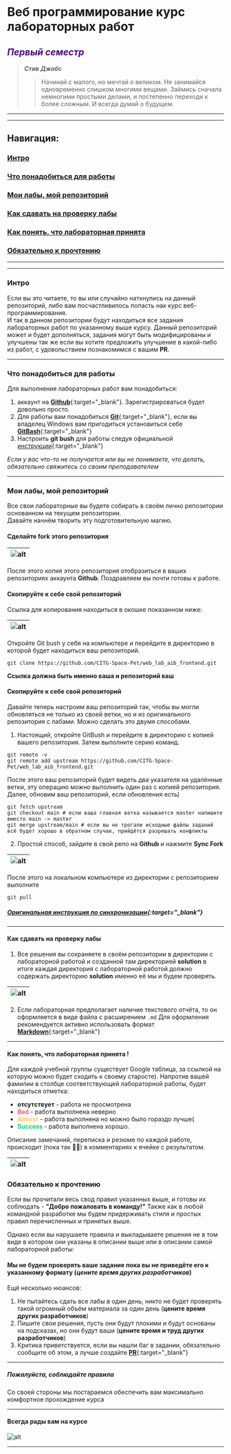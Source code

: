 # Веб программирование курс лабораторных работ
## <span style="color:#4b0082">_Первый семестр_</span>
> ***Стив Джобс***
>> Начинай с малого, но мечтай о великом. Не занимайся одновременно слишком многими вещами. 
> Займись сначала немногими простыми делами, и постепенно переходи к более сложным. 
> И всегда думай о будущем.

______________________________________________________________________________
______________________________________________________________________________
## Навигация:

### [Интро](#intro)

### [Что понадобиться для работы](#must_have)

### [Мои лабы, мой репозиторий](#repo_fork)

### [Как сдавать на проверку лабы](#review)

### [Как понять, что лабораторная принята](#approved_rejected)

### [Обязательно к прочтению](#read_this)

______________________________________________________________________________
______________________________________________________________________________
### Интро<a name="intro"></a>
Если вы это читаете, то вы или случайно наткнулись на данный репозиторий, либо вам посчастливилось попасть нак курс
веб-программирования.  
И так в данном репозитории будут находиться все задания лабораторных работ по указанному выше курсу. 
Данный репозиторий может и будет дополняться, задания могут быть модифицированы и улучшены так же если вы хотите предложить улучшение
в какой-либо из работ, с удовольствием познакомимся с вашим **PR**.
______________________________________________________________________________
### Что понадобиться для работы<a name="must_have"></a>
Для выполнения лабораторных работ вам понадобиться:
1) аккаунт на [**Github**](https://github.com/){:target="_blank"}. Зарегистрироваться будет довольно просто.
2) Для работы вам понадобиться [**Git**](https://git-scm.com/){:target="_blank"}, если вы владелец Windows вам пригодиться установиться себе [**GitBash**](https://git-scm.com/download/win){:target="_blank"}
3) Настроить **git bush** для работы следуя официальной [инструкции](https://git-scm.com/book/ru/v2/%D0%92%D0%B2%D0%B5%D0%B4%D0%B5%D0%BD%D0%B8%D0%B5-%D0%9F%D0%B5%D1%80%D0%B2%D0%BE%D0%BD%D0%B0%D1%87%D0%B0%D0%BB%D1%8C%D0%BD%D0%B0%D1%8F-%D0%BD%D0%B0%D1%81%D1%82%D1%80%D0%BE%D0%B9%D0%BA%D0%B0-Git){:target="_blank"}

*Если у вас что-то не получается или вы не понимаете, что делать, обязательно свяжитесь со своим преподавателем*
______________________________________________________________________________
### Мои лабы, мой репозиторий<a name="repo_fork"></a>
Все свои лабораторные вы будете собирать в своём лично репозитории основанном на текущем репозитории.  
Давайте начнём творить эту подготовительную магию.
#### Сделайте fork этого репозитория
| ![alt](images/fork_example.png) |
|---------------------------------|
После этого копия этого репозитория отобразиться в ваших репозиториях аккаунта **Github**.
Поздравляем вы почти готовы к работе.

#### Скопируйте к себе свой репозиторий
Ссылка для копирования находиться в окошке показанном ниже:  

| ![alt](images/repo_copy_link_example.png) |
|-------------------------------------------|
Откройте Git bush у себя на компьютере и перейдите в директорию в которой будет находиться ваш репозиторий.
```shell
git clone https://github.com/CITG-Space-Pet/web_lab_aib_frontend.git
```
**Ссылка должна быть именно ваша и репозиторий ваш**
#### Скопируйте к себе свой репозиторий
Давайте теперь настроим ваш репозиторий так, чтобы вы могли обновляться не только из своей ветки, но и из оригинального репозитория с лабами.
Можно сделать это двумя способами.
1) Настоящий, откройте GitBush и перейдите в директорию с копией вашего репозитория. Затем выполните серию команд.
```shell
git remote -v
git remote add upstream https://github.com/CITG-Space-Pet/web_lab_aib_frontend.git
```
После этого ваш репозиторий будет видеть два указателя на удалённые ветки, эту операцию можно выполнить один раз с копией репозитория.
Далее, обновим ваш репозиторий, если обновления есть)
```shell
git fetch upstream
git checkout main # если ваша главная ветка называется master напишите вместо main -> master
git merge upstream/main # если вы не трогали исходные файлы заданий всё будет хорошо в обратном случае, прийдётся разрешать конфликты
```
2) Простой способ, зайдите в свой репо на **Github** и нажмите **Sync Fork**

| ![alt](images/fork_sync.png) |
|------------------------------|
После этого на локальном компьютере из директории с репозиторием выполните 
```shell
git pull
```
##### [Оригинальная инструкция по синхронизации](https://docs.github.com/en/pull-requests/collaborating-with-pull-requests/working-with-forks/syncing-a-fork){:target="_blank"}
______________________________________________________________________________
#### Как сдавать на проверку лабы <a name="review"></a>
1) Все решения вы сохраняете в своём репозитории в директории с лабораторной работой и созданной там директорией **solution** в итоге каждая директория с лабораторной работой должно содержать директорию **solution**
именно её мы и будем проверять.

| ![alt](images/dir_structure.png) |
|----------------------------------|

2) Если лабораторная предполагает наличие текстового отчёта, то он оформляется в виде файла с расширением `.md`
Для оформления рекомендуется активно использовать формат [**Markdown**](https://www.markdownguide.org/basic-syntax/){:target="_blank"}
______________________________________________________________________________
#### Как понять, что лабораторная принята !<a name="approved_rejected"></a>
Для каждой учебной группы существует Google таблица, за ссылкой на которую можно будет сходить к своему старосте).
Напротив вашей фамилии в столбце соответствующей лабораторной работы, будет находиться отметка:
- **отсутствует** - работа не просмотрена
- <span style="color:#ff5c77">**Bad**</span> - работа выполнена неверно
- <span style="color:#ffc966">**Almost**</span> - работа выполнена но можно было гораздо лучше(
- <span style="color:#00db6a">**Success**</span> - работа выполнена хорошо.

Описание замечаний, переписка и резюме по каждой работе, происходит (пока так 🤷‍♂️) в комментариях к ячейке с результатом.

| ![alt](images/review_example.png) |
|----------------------------------|

### Обязательно к прочтению <a name="read_this"></a>
Если вы прочитали весь свод правил указанных выше, и готовы их соблюдать - **"Добро пожаловать в команду!"**
Также как в любой командной разработке мы будем придерживать стиля и простых правил перечисленных и принятых выше.

Однако если вы нарушаете правила и выкладываете решения не в том виде в котором они указаны в описании выше или в описании самой лабораторной работы:
#### Мы не будем проверять ваше задание пока вы не приведёте его к указанному формату (*цените время других разработчиков*)

Ещё несколько нюансов:
1) Не пытайтесь сдать все лабы в один день, никто не будет проверять такой огромный объём материала за один день (**цените время других разработчиков**)
2) Пишите свои решения, пусть они будут плохими и будут основаны на подсказах, но они будут ваши (**цените время и труд других разработчиков**)
3) Критика приветствуется, если вы нашли баг в задании, обязательно сообщите об этом, а лучше создайте [**PR**](https://docs.github.com/en/pull-requests/collaborating-with-pull-requests/proposing-changes-to-your-work-with-pull-requests/creating-a-pull-request){:target="_blank"}
______________________________________________________________________________
##### Пожалуйста, соблюдайте правила
Со своей стороны мы постараемся обеспечить вам максимально комфортное прохождение курса
______________________________________________________________________________
#### Всегда рады вам на курсе
![alt](images/garold.jpeg)
______________________________________________________________________________

